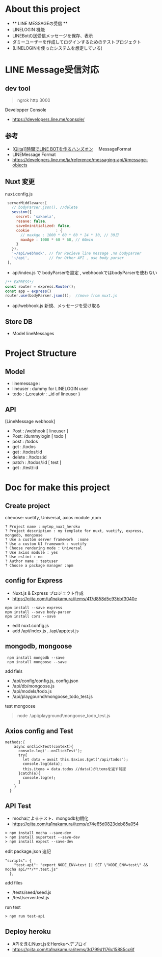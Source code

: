 # About this project
 - ** LINE MESSAGEの受信 **
 - LINELOGIN 機能
 - LINEBotの送受信メッセージを保存、表示
 - ダミーユーザーを作成してログインするためのテストプロジェクト
 - (LINELOGINを使ったシステムを想定している)

# LINE Message受信対応
## dev tool
> ngrok http 3000

Developper Console

 - https://developers.line.me/console/

## 参考
 - [[Qiita]1時間でLINE BOTを作るハンズオン]([https://qiita.com/n0bisuke/items/ceaa09ef8898bee8369d)
　MessageFormat
 - LINEMessage Format
  - https://developers.line.me/ja/reference/messaging-api/#message-objects
## Nuxt 変更
 nuxt.config.js 

 ```js :nuxt.config.js 
  serverMiddleware:[
    // bodyParser.json(), //delete
    session({
      secret: 'sakaela',
      resave: false,
      saveUninitialized: false,
      cookie            : {
        // maxAge : 1000 * 60 * 60 * 24 * 30, // 30日
        maxAge : 1000 * 60 * 60, // 60min
      }
    }),
    '~/api/webhook', // for Recieve line message ,no bodyparser
    '~/api',         // for Other API , use body parser
  ],
 ```
 - api/index.js で bodyParserを設定 , webhoookではbodyParserを使わない
 ```js :api/index.js
 /** EXPRESS*/
const router = express.Router();
const app = express()
router.use(bodyParser.json());  //move from nuxt.js
 ```
- api/webhook.js 新規、メッセージを受け取る


## Store DB
 - Model lineMessages

# Project Structure
## Model
  - linemessage : 
  - lineuser    : dummy for LINELOGIN user
  - todo        : {_creatotr : _id of lineuser }
## API
[LineMessage webhook]
- Post : /webhook
[ lineuser ]
 - Post: /dummylogin
 [ todo ]
 - post   : /todos
 - get    : /todos
 - get    : /todos/:id
 - delete : /todos:id
 - patch  : /todos/:id
[ test ]
- get     : /test/:id

# Doc for make this project
## Create project
cheoose: vuetify, Universal, axios module ,npm
```
? Project name : mytmp_nuxt_heroku
? Project description : my template for nuxt, vuetify, express, mongodb, mongoose
? Use a custom server framework  :none
? Use a custom UI framework : vuetify
? Choose rendering mode : Universal
? Use axios module : yes
? Use eslint : no
? Author name : testuser
? Choose a package manager :npm
```
## config for Express
- Nuxt.js & Express プロジェクト作成
- https://qiita.com/ta1nakamura/items/417d858d5c93bbf3040e

```
npm install --save express
npm install --save body-parser
npm install cors --save
```
- edit nuxt.config.js
- add /api/index.js , /api/apptest.js

## mongodb, mongoose

```
 npm install mongodb --save
 npm install mongoose --save
```
add fiels
- /api/config/config.js, config.json
- /api/db/mongoose.js
- /api/models/todo.js
- /api/playgournd/mongoose_todo_test.js

test mongoose
> node .\api\playground\mongoose_todo_test.js

## Axios config and Test
```html:index.vue
methods:{
    async onClickTest(context){
      console.log('--onClickTest');
      try{
        let data = await this.$axios.$get('/api/todos');
        console.log(data);
        this.items = data.todos //data()がitemsを返す前提
      }catch(e){
        console.log(e);
      }
    }
  }
```

## API Test
 - mochaによるテスト、mongodb初期化
 - https://qiita.com/ta1nakamura/items/e74e65d0823deb85a054

 ```
 > npm install mocha --save-dev
 > npm install supertest --save-dev
 > npm install expect --save-dev
 ```

edit package.json
追記
```
"scripts": {
    "test-api": "export NODE_ENV=test || SET \"NODE_ENV=test\" && mocha api/**/**.test.js"
  },
```

add files
 - /tests/seed/seed.js
 - /test/server.test.js

run test
```
> npm run test-api
```

## Deploy heroku
- APIを含むNuxt.jsをHerokuへデプロイ
- https://qiita.com/ta1nakamura/items/3d799d1176c15885cc6f


